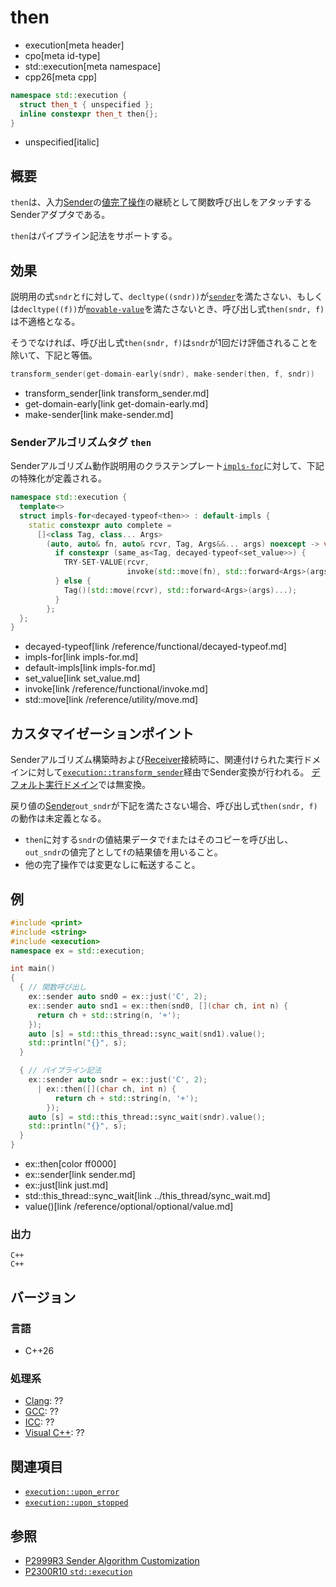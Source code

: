 # then
* execution[meta header]
* cpo[meta id-type]
* std::execution[meta namespace]
* cpp26[meta cpp]

```cpp
namespace std::execution {
  struct then_t { unspecified };
  inline constexpr then_t then{};
}
```
* unspecified[italic]

## 概要
`then`は、入力[Sender](sender.md)の[値完了操作](set_value.md)の継続として関数呼び出しをアタッチするSenderアダプタである。

`then`はパイプライン記法をサポートする。


## 効果
説明用の式`sndr`と`f`に対して、`decltype((sndr))`が[`sender`](sender.md)を満たさない、もしくは`decltype((f))`が[`movable-value`](../movable-value.md)を満たさないとき、呼び出し式`then(sndr, f)`は不適格となる。

そうでなければ、呼び出し式`then(sndr, f)`は`sndr`が1回だけ評価されることを除いて、下記と等価。

```cpp
transform_sender(get-domain-early(sndr), make-sender(then, f, sndr))
```
* transform_sender[link transform_sender.md]
* get-domain-early[link get-domain-early.md]
* make-sender[link make-sender.md]


### Senderアルゴリズムタグ `then`
Senderアルゴリズム動作説明用のクラステンプレート[`impls-for`](impls-for.md)に対して、下記の特殊化が定義される。

```cpp
namespace std::execution {
  template<>
  struct impls-for<decayed-typeof<then>> : default-impls {
    static constexpr auto complete =
      []<class Tag, class... Args>
        (auto, auto& fn, auto& rcvr, Tag, Args&&... args) noexcept -> void {
          if constexpr (same_as<Tag, decayed-typeof<set_value>>) {
            TRY-SET-VALUE(rcvr,
                          invoke(std::move(fn), std::forward<Args>(args)...));
          } else {
            Tag()(std::move(rcvr), std::forward<Args>(args)...);
          }
        };
  };
}
```
* decayed-typeof[link /reference/functional/decayed-typeof.md]
* impls-for[link impls-for.md]
* default-impls[link impls-for.md]
* set_value[link set_value.md]
* invoke[link /reference/functional/invoke.md]
* std::move[link /reference/utility/move.md]


## カスタマイゼーションポイント
Senderアルゴリズム構築時および[Receiver](receiver.md)接続時に、関連付けられた実行ドメインに対して[`execution::transform_sender`](transform_sender.md)経由でSender変換が行われる。
[デフォルト実行ドメイン](default_domain.md)では無変換。

戻り値の[Sender](sender.md)`out_sndr`が下記を満たさない場合、呼び出し式`then(sndr, f)`の動作は未定義となる。

- `then`に対する`sndr`の値結果データで`f`またはそのコピーを呼び出し、`out_sndr`の値完了として`f`の結果値を用いること。
- 他の完了操作では変更なしに転送すること。


## 例
```cpp example
#include <print>
#include <string>
#include <execution>
namespace ex = std::execution;

int main()
{
  { // 関数呼び出し
    ex::sender auto snd0 = ex::just('C', 2);
    ex::sender auto snd1 = ex::then(snd0, [](char ch, int n) {
      return ch + std::string(n, '+');
    });
    auto [s] = std::this_thread::sync_wait(snd1).value();
    std::println("{}", s);
  }

  { // パイプライン記法
    ex::sender auto sndr = ex::just('C', 2);
      | ex::then([](char ch, int n) {
          return ch + std::string(n, '+');
        });
    auto [s] = std::this_thread::sync_wait(sndr).value();
    std::println("{}", s);
  }
}
```
* ex::then[color ff0000]
* ex::sender[link sender.md]
* ex::just[link just.md]
* std::this_thread::sync_wait[link ../this_thread/sync_wait.md]
* value()[link /reference/optional/optional/value.md]

### 出力
```
C++
C++
```


## バージョン
### 言語
- C++26

### 処理系
- [Clang](/implementation.md#clang): ??
- [GCC](/implementation.md#gcc): ??
- [ICC](/implementation.md#icc): ??
- [Visual C++](/implementation.md#visual_cpp): ??


## 関連項目
- [`execution::upon_error`](upon_error.md.nolink)
- [`execution::upon_stopped`](upon_stopped.md.nolink)


## 参照
- [P2999R3 Sender Algorithm Customization](https://www.open-std.org/jtc1/sc22/wg21/docs/papers/2023/p2999r3.html)
- [P2300R10 `std::execution`](https://www.open-std.org/jtc1/sc22/wg21/docs/papers/2024/p2300r10.html)
